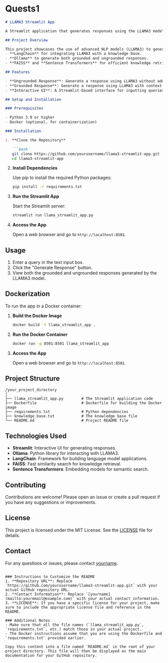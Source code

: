 # Quests1

```markdown
# LLAMA3 Streamlit App

A Streamlit application that generates responses using the LLAMA3 model with both grounded and ungrounded contexts. The app uses LangChain for grounded responses and integrates with the Ollama model for generating natural language responses.

## Project Overview

This project showcases the use of advanced NLP models (LLAMA3) to generate context-aware responses. The application uses:
- **LangChain** for integrating LLAMA3 with a knowledge base.
- **Ollama** to generate both grounded and ungrounded responses.
- **FAISS** and **Sentence Transformers** for efficient knowledge retrieval.

## Features

- **Ungrounded Response**: Generate a response using LLAMA3 without additional context.
- **Grounded Response**: Generate a response using LLAMA3 with context retrieved from a knowledge base.
- **Interactive UI**: A Streamlit-based interface for inputting queries and displaying responses.

## Setup and Installation

### Prerequisites

- Python 3.9 or higher
- Docker (optional, for containerization)

### Installation

1. **Clone the Repository**

   ```bash
   git clone https://github.com/yourusername/llama3-streamlit-app.git
   cd llama3-streamlit-app
   ```

2. **Install Dependencies**

   Use pip to install the required Python packages:
   ```bash
   pip install -r requirements.txt
   ```

3. **Run the Streamlit App**

   Start the Streamlit server:
   ```bash
   streamlit run llama_streamlit_app.py
   ```

4. **Access the App**

   Open a web browser and go to `http://localhost:8501`.

## Usage

1. Enter a query in the text input box.
2. Click the "Generate Response" button.
3. View both the grounded and ungrounded responses generated by the LLAMA3 model.

## Dockerization

To run the app in a Docker container:

1. **Build the Docker Image**

   ```bash
   docker build -t llama_streamlit_app .
   ```

2. **Run the Docker Container**

   ```bash
   docker run -p 8501:8501 llama_streamlit_app
   ```

3. **Access the App**

   Open a web browser and go to `http://localhost:8501`.

## Project Structure

```
/your_project_directory
│
├── llama_streamlit_app.py        # The Streamlit application code
├── Dockerfile                    # Dockerfile for building the Docker image
├── requirements.txt              # Python dependencies
├── knowledge_base.txt            # The knowledge base file
└── README.md                     # Project README file
```

## Technologies Used

- **Streamlit**: Interactive UI for generating responses.
- **Ollama**: Python library for interacting with LLAMA3.
- **LangChain**: Framework for building language model applications.
- **FAISS**: Fast similarity search for knowledge retrieval.
- **Sentence Transformers**: Embedding models for semantic search.

## Contributing

Contributions are welcome! Please open an issue or create a pull request if you have any suggestions or improvements.

## License

This project is licensed under the MIT License. See the [LICENSE](LICENSE) file for details.

## Contact

For any questions or issues, please contact [yourname](mailto:youremail@example.com).
```

### Instructions to Customize the README
1. **Repository URL**: Replace `https://github.com/yourusername/llama3-streamlit-app.git` with your actual GitHub repository URL.
2. **Contact Information**: Replace `[yourname](mailto:youremail@example.com)` with your actual contact information.
3. **LICENSE**: If you have a specific license for your project, make sure to include the appropriate license file and reference in the README.

### Additional Notes
- Make sure that all the file names (`llama_streamlit_app.py`, `requirements.txt`, etc.) match those in your actual project.
- The Docker instructions assume that you are using the Dockerfile and `requirements.txt` provided earlier.

Copy this content into a file named `README.md` in the root of your project directory. This file will then be displayed as the main documentation for your GitHub repository.
